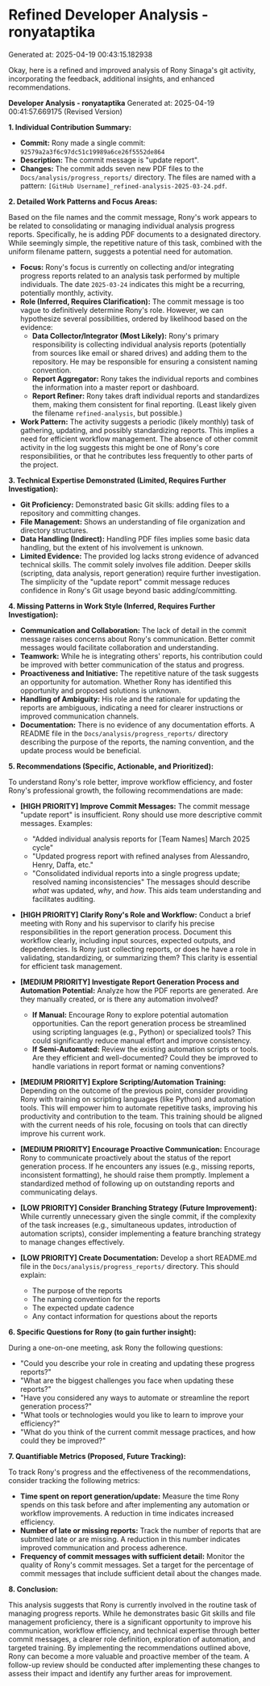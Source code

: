 # Refined Developer Analysis - ronyataptika
Generated at: 2025-04-19 00:43:15.182938

Okay, here is a refined and improved analysis of Rony Sinaga's git activity, incorporating the feedback, additional insights, and enhanced recommendations.

**Developer Analysis - ronyataptika**
Generated at: 2025-04-19 00:41:57.669175 (Revised Version)

**1. Individual Contribution Summary:**

*   **Commit:** Rony made a single commit: `92579a2a3f6c97dc51c19989a6ce26f5552de864`
*   **Description:** The commit message is "update report".
*   **Changes:** The commit adds seven new PDF files to the `Docs/analysis/progress_reports/` directory. The files are named with a pattern: `[GitHub Username]_refined-analysis-2025-03-24.pdf`.

**2. Detailed Work Patterns and Focus Areas:**

Based on the file names and the commit message, Rony's work appears to be related to consolidating or managing individual analysis progress reports. Specifically, he is adding PDF documents to a designated directory. While seemingly simple, the repetitive nature of this task, combined with the uniform filename pattern, suggests a potential need for automation.

*   **Focus:** Rony's focus is currently on collecting and/or integrating progress reports related to an analysis task performed by multiple individuals.  The date `2025-03-24` indicates this might be a recurring, potentially monthly, activity.
*   **Role (Inferred, Requires Clarification):** The commit message is too vague to definitively determine Rony's role.  However, we can hypothesize several possibilities, ordered by likelihood based on the evidence:
    *   **Data Collector/Integrator (Most Likely):** Rony's primary responsibility is collecting individual analysis reports (potentially from sources like email or shared drives) and adding them to the repository. He may be responsible for ensuring a consistent naming convention.
    *   **Report Aggregator:** Rony takes the individual reports and combines the information into a master report or dashboard.
    *   **Report Refiner:** Rony takes draft individual reports and standardizes them, making them consistent for final reporting. (Least likely given the filename `refined-analysis`, but possible.)
*   **Work Pattern:** The activity suggests a periodic (likely monthly) task of gathering, updating, and possibly standardizing reports. This implies a need for efficient workflow management.  The absence of other commit activity in the log suggests this might be one of Rony's core responsibilities, or that he contributes less frequently to other parts of the project.

**3. Technical Expertise Demonstrated (Limited, Requires Further Investigation):**

*   **Git Proficiency:** Demonstrated basic Git skills: adding files to a repository and committing changes.
*   **File Management:** Shows an understanding of file organization and directory structures.
*   **Data Handling (Indirect):** Handling PDF files implies some basic data handling, but the extent of his involvement is unknown.
*   **Limited Evidence:** The provided log lacks strong evidence of advanced technical skills. The commit solely involves file addition. Deeper skills (scripting, data analysis, report generation) require further investigation. The simplicity of the "update report" commit message reduces confidence in Rony's Git usage beyond basic adding/committing.

**4. Missing Patterns in Work Style (Inferred, Requires Further Investigation):**

*   **Communication and Collaboration:** The lack of detail in the commit message raises concerns about Rony's communication. Better commit messages would facilitate collaboration and understanding.
*   **Teamwork:** While he is integrating others' reports, his contribution could be improved with better communication of the status and progress.
*   **Proactiveness and Initiative:** The repetitive nature of the task suggests an opportunity for automation. Whether Rony has identified this opportunity and proposed solutions is unknown.
*   **Handling of Ambiguity:** His role and the rationale for updating the reports are ambiguous, indicating a need for clearer instructions or improved communication channels.
*   **Documentation:** There is no evidence of any documentation efforts. A README file in the `Docs/analysis/progress_reports/` directory describing the purpose of the reports, the naming convention, and the update process would be beneficial.

**5. Recommendations (Specific, Actionable, and Prioritized):**

To understand Rony's role better, improve workflow efficiency, and foster Rony's professional growth, the following recommendations are made:

*   **[HIGH PRIORITY] Improve Commit Messages:**  The commit message "update report" is insufficient.  Rony should use more descriptive commit messages.  Examples:
    *   "Added individual analysis reports for [Team Names] March 2025 cycle"
    *   "Updated progress report with refined analyses from Alessandro, Henry, Daffa, etc."
    *   "Consolidated individual reports into a single progress update; resolved naming inconsistencies"
    The messages should describe *what* was updated, *why*, and *how*. This aids team understanding and facilitates auditing.

*   **[HIGH PRIORITY] Clarify Rony's Role and Workflow:** Conduct a brief meeting with Rony and his supervisor to clarify his precise responsibilities in the report generation process. Document this workflow clearly, including input sources, expected outputs, and dependencies. Is Rony just collecting reports, or does he have a role in validating, standardizing, or summarizing them? This clarity is essential for efficient task management.

*   **[MEDIUM PRIORITY] Investigate Report Generation Process and Automation Potential:** Analyze how the PDF reports are generated. Are they manually created, or is there any automation involved?
    *   **If Manual:** Encourage Rony to explore potential automation opportunities. Can the report generation process be streamlined using scripting languages (e.g., Python) or specialized tools? This could significantly reduce manual effort and improve consistency.
    *   **If Semi-Automated:** Review the existing automation scripts or tools. Are they efficient and well-documented? Could they be improved to handle variations in report format or naming conventions?

*   **[MEDIUM PRIORITY] Explore Scripting/Automation Training:**  Depending on the outcome of the previous point, consider providing Rony with training on scripting languages (like Python) and automation tools. This will empower him to automate repetitive tasks, improving his productivity and contribution to the team. This training should be aligned with the current needs of his role, focusing on tools that can directly improve his current work.

*   **[MEDIUM PRIORITY] Encourage Proactive Communication:**  Encourage Rony to communicate proactively about the status of the report generation process. If he encounters any issues (e.g., missing reports, inconsistent formatting), he should raise them promptly. Implement a standardized method of following up on outstanding reports and communicating delays.

*   **[LOW PRIORITY] Consider Branching Strategy (Future Improvement):** While currently unnecessary given the single commit, if the complexity of the task increases (e.g., simultaneous updates, introduction of automation scripts), consider implementing a feature branching strategy to manage changes effectively.

*  **[LOW PRIORITY] Create Documentation:**  Develop a short README.md file in the `Docs/analysis/progress_reports/` directory.  This should explain:
    * The purpose of the reports
    * The naming convention for the reports
    * The expected update cadence
    * Any contact information for questions about the reports

**6. Specific Questions for Rony (to gain further insight):**

During a one-on-one meeting, ask Rony the following questions:

*   "Could you describe your role in creating and updating these progress reports?"
*   "What are the biggest challenges you face when updating these reports?"
*   "Have you considered any ways to automate or streamline the report generation process?"
*   "What tools or technologies would you like to learn to improve your efficiency?"
*   "What do you think of the current commit message practices, and how could they be improved?"

**7. Quantifiable Metrics (Proposed, Future Tracking):**

To track Rony's progress and the effectiveness of the recommendations, consider tracking the following metrics:

*   **Time spent on report generation/update:** Measure the time Rony spends on this task before and after implementing any automation or workflow improvements.  A reduction in time indicates increased efficiency.
*   **Number of late or missing reports:** Track the number of reports that are submitted late or are missing. A reduction in this number indicates improved communication and process adherence.
*   **Frequency of commit messages with sufficient detail:** Monitor the quality of Rony's commit messages. Set a target for the percentage of commit messages that include sufficient detail about the changes made.

**8. Conclusion:**

This analysis suggests that Rony is currently involved in the routine task of managing progress reports. While he demonstrates basic Git skills and file management proficiency, there is a significant opportunity to improve his communication, workflow efficiency, and technical expertise through better commit messages, a clearer role definition, exploration of automation, and targeted training. By implementing the recommendations outlined above, Rony can become a more valuable and proactive member of the team. A follow-up review should be conducted after implementing these changes to assess their impact and identify any further areas for improvement.
